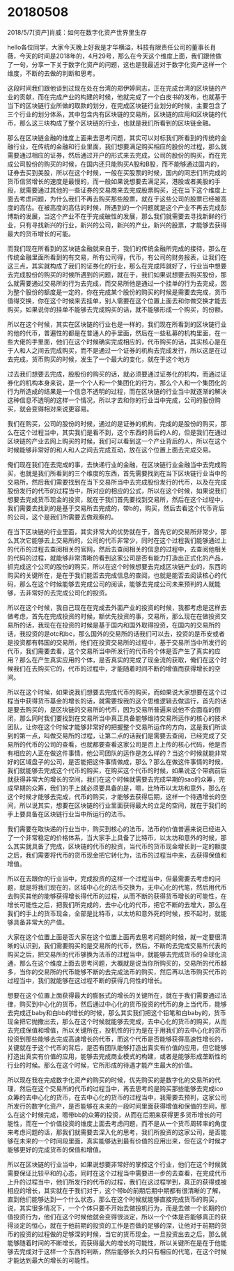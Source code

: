 # 20180508

2018/5/7[资产]肖威：如何在数字化资产世界里生存

hello各位同学，大家今天晚上好我是才华横溢，科技有限责任公司的董事长肖薇，今天的时间是2018年的，4月29号，那么在今天这个维度上面，我们跟他做了一句，分享一下关于数字化资产的问题，这也是我最近对于数字化资产这样一个维度，不断的去做的判断和思考。



这段时间我们跟他谈到过现在处在台湾的郑伊婷同志，正在完成台湾的区块链的产业的贡献，而在完成产业的构建的时候，他就完成了一个白皮书的发布，也就基于当下的区块链行业所做的取款的划分，在完成区块链行业划分的时候，主要包含了三个行业的划分体系，其中包含内有区块链的交易所，区块链的应用和区块链的代币，那么这三块构成了整个区块链的行业，也就是我们所看到的区块链金融。



那么在区块链金融的维度上面来去思考问题，其实可以对标我们所看到的传统的金融行业，在传统的金融和行业里面，我们想要满足购买相应的股份的过程，那么就需要通过相应的证券，然后通过开户的形式来去完成，公司的股份的购买，而在完成公司股份的购买的时候，在国内还只能购买A股和B股，而不能够通过国内的，证券去买到美股，所以在这个时候，一般在买股票的时候，国内的同志们所完成的货币信贷增长的速度是最慢的，而一般如果说想要去满足买，港股或者美股的手段，就需要通过其他的一些证券的交易商来去完成股票购买，还在当下这个维度上面去考虑问题，为什么我们不再去购买那些股票，就在于这些公司的股票已经被高度的高估。在被高度的高估的时候，所遇到的一个问题就是这个产业不再去完成彭博新的发展，当这个产业不在于完成破性的发展，那么我们就需要去寻找新鲜的行业，只有寻找新兴的行业，新兴的公司，新兴的产业，新兴的股票，才能够去获得最大的货币增长的可能。



而我们现在所看到的区块链金融就来自于，我们的传统金融所完成的接待，那么在传统金融里面所看到的有交易，所有公司得，代币，有公司的财务报表，让我们在这三点，其实就构成了我们的证券化的行业，那么在完成阵就好了，行业当中想要去完成股份的购买的时候所遇到的问题，就在于，我们如果说想要去购买股份，那么就需要通过交易所的行为去完成，而交易所他是通过一个挂单的行为去完成，因为整个股份的额度是一定的，你在完成某个股份的购买的时候是需要去完成，货币值得交换，你在这个时候来去挂单，别人需要在这个位置上面去和你做交换才能去购买，如果说你的挂单不能够去完成购买的话，就不能够形成一个购买，的份额。



所以在这个时候，其实在区块链的行业也是一样的，我们现在所看到的区块链行业的他的代币，普遍性的都是在普通人的手里面，然后在一些私募的机构里面，在一些大佬的手里面，他们在这个时候确实完成相应的，代币购买的话，其实核心是在于人和人之间去完成购买，而不是通过一个证券的机构去完成发行，所以这是在过去完成，货币购买的时候，发生了一个最大的变化，就在于这个地方



过去我们想要去完成，股股份的购买的话，就必须要通过证券化的机构，而通过证券化的机构本身来说，是一个个人和一个集团化的行为，那么个人和一个集团化的行为所造成的结果是一个信息不透明的过程，而在区块链的行业当中就逐渐的解决这种信息不透明的这样一个情况，所以才去和你的行业当中完成，公司的股份购买，就会变得相对来说更容易。



我们在购买，公司的股份的时候，通过的是证券的机构，完成的是股份的购买，那么在这个过程当中，其实我们是看不到，这个东西的背后的人的，但是我们在通过区块链的产业去网上购买的时候，我们可以看到这一个产业背后的人，所以在这个时候能够非常好的和人和人之间去完成互动，放在这个位置上面去完成交易。



俺们现在我们在去完成的事，去快递行业的金融，在区块链行业金融当中去完成购买，也就是我们所看到的三个维度的东西，首先需要找到在当下区块链行业当中的交易所，然后我们需要找到在当下交易所当中去完成股份发行的代币，以及在完成股份发行的代币的过程当中，所对应的相应的公式，所以在这个时候，如果说我们想要去完成货币现金的投资，就在于我们首先要找到交易所，然后在这个过程中，我们需要去找到的是基于交易所去完成的，带b的，购买，然后去看这个代币背后的公司，这个是我们所需要去做观察的。



在当下区块链的行业里面，其实非常大的优势就在于，首先它的交易所非常少，那么其次它能够去上交易所的，公司的代币非常少，同时在这个过程我们能够通过上的代币的过程去查阅相关的官网，然后去查阅相关的信息的过程中，去查阅他相关的代码的过程，就能够非常清晰的看到这家公司是否有能力打造出正式化的产品，抓完成这个公司的股份的购买，所以在这个时候想要去完成区块链产业的，东西的购买的关键所在，是在于我们能否去完成信息的查阅，也就是能否去阅读核心的代码，那么在这个时候能够去完成公司的阅读，能够去完成公司未来预判的人就能够，去非常好的去完成公司化的投资。



所以在这个时候，我自己现在在完成去外面产业的投资的时候，我都考虑是这样去做考虑，首先在完成投资的时候，额优先投资的事，交易所，那么现在在做投资交易所的话，我现在在投资的时候是基于国内和国外取得投资，在国内的交易所的话，我投资的是otc和bc，那么国外的交易所的话我们可以去，投资的是币安或者是投资都有韩国的交易所，他们在投资交易所的过程中，基于交易所当中所发行的代币，我们需要去看，这个交易所当中所发行的代币的个体是否产生了真实的应用？那么在产生真实应用的个体，是否真实的完成了现金流的获取，俺们在这个时候我们在去购买它的，代币的过程中，才能随着时间不断的增值而获得增长的空间。



所以在这个时候，如果说我们想要去完成代币的购买，而如果说大家想要在这个过程当中获得货币基金的增长的话，就需要按我的这个思维逻辑去做运行，首先的话是要去购买的，是区块链的交易所的代币，因为交易所普遍来说他不会面临的倒闭，那么同时我们要找到在交易所当中真正具备能够维持交易所运作的核心的技术团队，让你在这个时候才能够非常好的把握整个交易所运作的方向，这是我们所谈到的第一点，叫做交易所的过程，让第二点的话我们是需要去查阅，已经完成了交易所的代币的公司的查看，也就都要查看这家公司是否上上传的核心代码，他是否有相应的人正在做这件事情，他公司团队的运作是怎么样的？当这个时候就能非常好的区域盘子的公司，是否能把这件事情做成，那么？那么在做这件事情的时候，我们就能够去完成这个代币的购买，在购买这个代币的时候，如果说这个带病前后就获得非常大的增长的空间，我们在这个时候就需要去完成早期的sao的众筹，完成早期的众筹，我们的手上就必须要具备的是，嗯，比特币以太坊和意外，那么在这个时候才能够去完成，代币的购买，才能够去获得后期，这样一个待遇增长的空间，所以说其实，想要在区块链的行业里面获得最大的立足的空间，就在于我们的手上要具备在区块链行业当中所运行的法币。



我们需要在取快递的行业当中，购买到核心的法币，法币的价值普遍来说已经进入了一个非常稳定的价格体系，当大家手上具备了比特币，以太坊和意外的时候，那么其实就具备了完成，区块链的代币的投资，当代币的货币现金增长到一定的额度之后，我们需要将代币的货币现金把它转化为，法币的过程当中来，去获得保值和增值。



所以在去跟你的行业当中，完成投资的这样一个过程当中，但最需要去考虑的问题，就是将我们现在的，区域中心化的法币交换为，无中心化的代笔，然后用代币去购买其他的能够获得增长得代币的过程，从而不断的获得货币增长的可能性，在增长可能性之后，把我们所完成的，去中心化的代币，把它不断的去增大，那么在我们的手上的货币现金，全部是比特币，以太坊和意外死的时候，按不起时，就能够具备非常大的产值。



大家在这个位置上面是否大家在这个位置上面再去思考问题的时候，就一定要很清晰的认识到，我们需要购买的是交易所的代币，然后，不断的去完成交易所代表的购买之后，把交易所的代币够换为法币的过程当中，就能够去完成货币的全球化流通，那么在这个维度上面去思考问题，大概就是说当你所购买的，交易所的代币越多，当你的交易所的代币能够不断的去完成法币的购买，然后再以法币购买代币的过程当中，我们就能够在这过程不断的获得几何性的增长。



想要在这个位置上面获得最大的膨胀式的增长的关键所在，就在于我们需要通过法律，购买到中心化的货币，然后通过中心化的货币投资的代币的身上当代币，能够去完成迁baby和白bb的增长的时候，那么其实我们把这个铅笔和白baby的，货币现金把它抛撒出去，那么在这个时候就能够去完成，去中心化的货币的购买，从而去完成保值和增值，所以关键所在，投机性的行为是在于用我们的去中心化的货币投资到那些能够去完成高速增长的代币，而这个代币是否能够获得高速性增长的，关键就在于这个代币的背后，是否有团队能够打造出真实有价值的应用，但它能够打造出真实有价值的应用，能够去完成商业模式的构建，或者是能够形成垄断性的行业的时候。那么在这个时候，它所形成的待遇才能产生最大的价值。



所以现在我在完成数字化资产的购买的时候，优先购买的是数字化的交易所的代理，然后在这个交易所的代币的过程当中，再去思考的是购买那些能够去完成ico众筹的去中心化的货币，在去中心化的货币的过程当中，我需要去预判，这家公司所发行的数字化资产，是否能够在未来的一段时间里面获得增值和保值的空间，那么在这个时候完成，嗯带bb的众筹的投资，从而在后期来获得更多货币增长的可能性，而在一个价值投资的维度上面去考虑问题，而不是从一个货币周转率的角度来考虑问题的话，那我们就需要去深入化的思考，我们所投资的这家公司，是否能够在未来的一个时间段里面，真实能够达到最有价值的应用出来，但在这个时候才能够更好的完成货币的保值和增值。



所以在区块链的行业当中，如果说想要非常好的掌控这个行业，他们在这个时候就需要保证比较平和的心态，同时在这个过程当中需要进一步的去查看，在完成代币上升的过程当中，他们所发行的代币的过程，我们在这过程学到，真正的获得或被相应的增长，其实就在于我们对于，这个带b的前期后期中期都有很清晰的了解，直到他们能够达到一个什么状态，那么在这个时候就能够直接完成货币的购买，说，其实很多情况下，一个个体只要不开始去做投机行为，而是去做一个长期的价值投资行为，他们在这个时候他就会变得很淡定，所以一个个体是否能够真正的获得淡定的恒心，就在于他前期的投资的工作是否做的足够的深，让他对于前期的货币的投资的过程做的足够深的时候，当它的货币现金。一旦投资出去之后，那么就能够随着时间的不断增长，而获得最大的增长的可能性，所以关键所在是在于他能够去完成对于这样一个东西的判断，然后能够长久的只有相应的代笔，在这个时候才能达到最大的增长的可能性。
